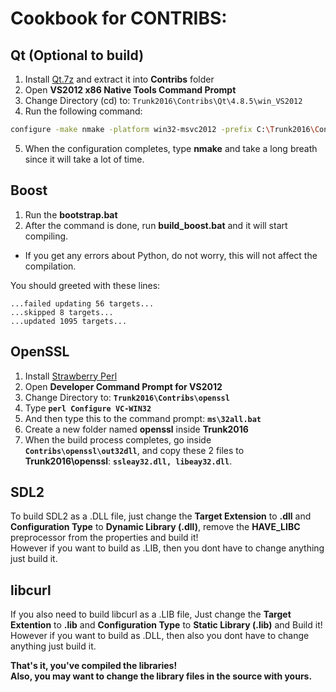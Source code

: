 # Cookbook for CONTRIBS:

## Qt (Optional to build)
1. Install [Qt.7z](https://drive.google.com/file/d/10zhRv421d2DUdF7eV-dqR4cIDTZAhiDL/view?usp=drive_link) and extract it into **Contribs** folder
2. Open **VS2012 x86 Native Tools Command Prompt**
3. Change Directory (cd) to: `Trunk2016\Contribs\Qt\4.8.5\win_VS2012`
4. Run the following command:
```sh
configure -make nmake -platform win32-msvc2012 -prefix C:\Trunk2016\Contribs\Qt\4.8.5\win_VS2012 -opensource -confirm-license -opengl desktop -nomake examples -nomake tests -webkit -xmlpatterns
```
5. When the configuration completes, type **nmake** and take a long breath since it will take a lot of time.
 
## Boost
1. Run the **bootstrap.bat**
2. After the command is done, run **build_boost.bat** and it will start compiling.

- If you get any errors about Python, do not worry, this will not affect the compilation.

You should greeted with these lines:

```
...failed updating 56 targets...
...skipped 8 targets...
...updated 1095 targets...
```

## OpenSSL
1. Install [Strawberry Perl](https://strawberryperl.com/)
2. Open **Developer Command Prompt for VS2012**
3. Change Directory to: **`Trunk2016\Contribs\openssl`**
4. Type **`perl Configure VC-WIN32`**
5. And then type this to the command prompt: **`ms\32all.bat`**
6. Create a new folder named **openssl** inside **Trunk2016**
7. When the build process completes, go inside **`Contribs\openssl\out32dll`**, and copy these 2 files to **Trunk2016\openssl**: **`ssleay32.dll, libeay32.dll`**.

## SDL2
To build SDL2 as a .DLL file, just change the **Target Extension** to **.dll** and **Configuration Type** to **Dynamic Library (.dll)**, remove the **HAVE_LIBC** preprocessor from the properties and build it!<br>
However if you want to build as .LIB, then you dont have to change anything just build it.

## libcurl
If you also need to build libcurl as a .LIB file, Just change the **Target Extention** to **.lib** and **Configuration Type** to **Static Library (.lib)** and Build it!
However if you want to build as .DLL, then also you dont have to change anything just build it.

**That's it, you've compiled the libraries!**<br>
**Also, you may want to change the library files in the source with yours.**

